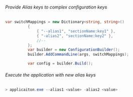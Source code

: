

###### Provide Alias keys to complex configuration keys
```csharp
var switchMappings = new Dictionary<string, string>()
          {
              { "--alias1", "sectionName:key1" },
              { "-alias2", "sectionName:key2" },
              //--
          };
          var builder = new ConfigurationBuilder();
          builder.AddCommandLine(args, switchMappings);

          var config = builder.Build();
```

###### Execute the application with new alias keys
```powershell
> applicaiton.exe --alias1 <value> -alias2 <value>
```
